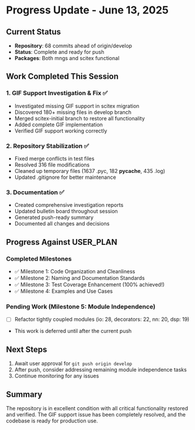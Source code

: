 # Progress Update - June 13, 2025

## Current Status
- **Repository**: 68 commits ahead of origin/develop
- **Status**: Complete and ready for push
- **Packages**: Both mngs and scitex functional

## Work Completed This Session

### 1. GIF Support Investigation & Fix ✅
- Investigated missing GIF support in scitex migration
- Discovered 180+ missing files in develop branch  
- Merged scitex-initial branch to restore all functionality
- Added complete GIF implementation
- Verified GIF support working correctly

### 2. Repository Stabilization ✅
- Fixed merge conflicts in test files
- Resolved 316 file modifications
- Cleaned up temporary files (1637 .pyc, 182 __pycache__, 435 .log)
- Updated .gitignore for better maintenance

### 3. Documentation ✅
- Created comprehensive investigation reports
- Updated bulletin board throughout session
- Generated push-ready summary
- Documented all changes and decisions

## Progress Against USER_PLAN

### Completed Milestones
- ✅ Milestone 1: Code Organization and Cleanliness
- ✅ Milestone 2: Naming and Documentation Standards
- ✅ Milestone 3: Test Coverage Enhancement (100% achieved!)
- ✅ Milestone 4: Examples and Use Cases

### Pending Work (Milestone 5: Module Independence)
- [ ] Refactor tightly coupled modules (io: 28, decorators: 22, nn: 20, dsp: 19)
- This work is deferred until after the current push

## Next Steps
1. Await user approval for `git push origin develop`
2. After push, consider addressing remaining module independence tasks
3. Continue monitoring for any issues

## Summary
The repository is in excellent condition with all critical functionality restored and verified. The GIF support issue has been completely resolved, and the codebase is ready for production use.